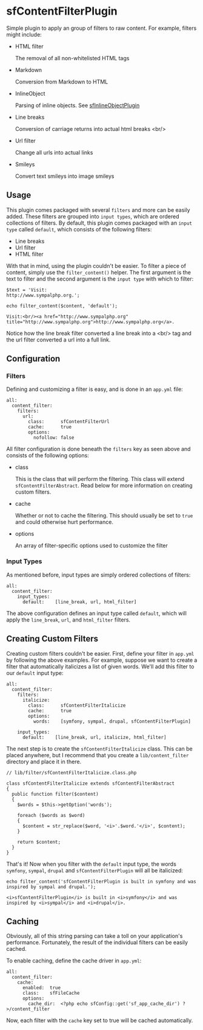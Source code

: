 sfContentFilterPlugin
=====================

Simple plugin to apply an group of filters to raw content. For example,
filters might include:

 * HTML filter

   The removal of all non-whitelisted HTML tags

 * Markdown

   Conversion from Markdown to HTML

 * InlineObject

   Parsing of inline objects. See [sfInlineObjectPlugin](http://github.com/weaverryan/sfInlineObjectPlugin)

 * Line breaks

   Conversion of carriage returns into actual html breaks &lt;br/&gt;

 * Url filter

   Change all urls into actual links

 * Smileys

   Convert text smileys into image smileys


Usage
-----

This plugin comes packaged with several `filters` and more can be easily
added. These filters are grouped into `input types`, which are ordered
collections of filters. By default, this plugin comes packaged with an
`input type` called `default`, which consists of the following filters:

 * Line breaks
 * Url filter
 * HTML filter

With that in mind, using the plugin couldn't be easier. To filter a piece
of content, simply use the `filter_content()` helper. The first argument
is the text to filter and the second argument is the `input type` with
which to filter:

    $text = 'Visit:
    http://www.sympalphp.org.';

    echo filter_content($content, 'default');

    Visit:<br/><a href="http://www.sympalphp.org" title="http://www.sympalphp.org">http://www.sympalphp.org</a>.

Notice how the line break filter converted a line break into a &lt;br/&gt;
tag and the url filter converted a url into a full link.

Configuration
-------------

### Filters

Defining and customizing a filter is easy, and is done in an `app.yml` file:

    all:
      content_filter:
        filters:
          url:
            class:      sfContentFilterUrl
            cache:      true
            options:
              nofollow: false

All filter configuration is done beneath the `filters` key as seen above
and consists of the following options:

 * class

   This is the class that will perform the filtering. This class will
   extend `sfContentFilterAbstract`. Read below for more information on creating
   custom filters.

 * cache

   Whether or not to cache the filtering. This should usually be set to
   `true` and could otherwise hurt performance.

 * options

   An array of filter-specific options used to customize the filter


### Input Types

As mentioned before, input types are simply ordered collections of filters:

    all:
      content_filter:
        input_types:
          default:    [line_break, url, html_filter]

The above configuration defines an input type called `default`, which will
apply the `line_break`, `url`, and `html_filter` filters.

Creating Custom Filters
-----------------------

Creating custom filters couldn't be easier. First, define your filter in
`app.yml` by following the above examples. For example, suppose we want
to create a filter that automatically italicizes a list of given words.
We'll add this filter to our `default` input type:

    all:
      content_filter:
        filters:
          italicize:
            class:      sfContentFilterItalicize
            cache:      true
            options:
              words:    [symfony, sympal, drupal, sfContentFilterPlugin]
        
        input_types:
          default:    [line_break, url, italicize, html_filter]

The next step is to create the `sfContentFilterItalicize` class. This can
be placed anywhere, but I recommend that you create a `lib/content_filter`
directory and place it in there.

    // lib/filter/sfContentFilterItalicize.class.php
    
    class sfContentFilterItalicize extends sfContentFilterAbstract
    {
      public function filter($content)
      {
        $words = $this->getOption('words');
        
        foreach ($words as $word)
        {
          $content = str_replace($word, '<i>'.$word.'</i>', $content);
        }
        
        return $content;
      }
    }

That's it! Now when you filter with the `default` input type, the words
`symfony`, `sympal`, `drupal` and `sfContentFilterPlugin` will all be italicized:

    echo filter_content('sfContentFilterPlugin is built in symfony and was inspired by sympal and drupal.');

    <i>sfContentFilterPlugin</i> is built in <i>symfony</i> and was inspired by <i>sympal</i> and <i>drupal</i>.

Caching
-------

Obviously, all of this string parsing can take a toll on your application's
performance. Fortunately, the result of the individual filters can be easily
cached.

To enable caching, define the cache driver in `app.yml`:

    all:
      content_filter:
        cache:
          enabled:  true
          class:    sfFileCache
          options:
            cache_dir:  <?php echo sfConfig::get('sf_app_cache_dir') ?>/content_filter

Now, each filter with the `cache` key set to true will be cached automatically.
